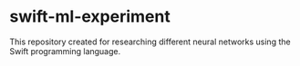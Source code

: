 # swift-ml-experiment
This repository created for researching different neural networks using the Swift programming language.
